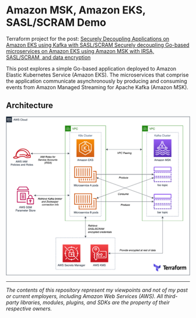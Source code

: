 # Amazon MSK, Amazon EKS, SASL/SCRAM Demo

Terraform project for the post: [Securely Decoupling Applications on Amazon EKS using Kafka with SASL/SCRAM
Securely decoupling Go-based microservices on Amazon EKS using Amazon MSK with IRSA, SASL/SCRAM, and data encryption](https://itnext.io/securely-decoupling-applications-on-amazon-eks-using-kafka-with-sasl-scram-48c340e1ffe9)

This post explores a simple Go-based application deployed to Amazon Elastic Kubernetes Service (Amazon EKS). The microservices that comprise the application communicate asynchronously by producing and consuming events from Amazon Managed Streaming for Apache Kafka (Amazon MSK).

## Architecture

![Diagram](./pics/EKS-MSK.png)

---

<i>The contents of this repository represent my viewpoints and not of my past or current employers, including Amazon Web Services (AWS). All third-party libraries, modules, plugins, and SDKs are the property of their respective owners.</i>
